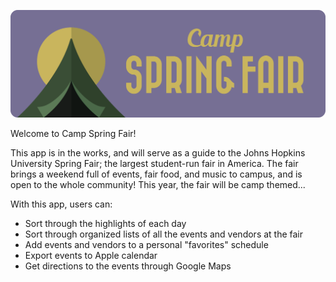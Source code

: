 ![Header](https://github.com/grawson/Spring-Fair-App/blob/master/readme-images/Header.png)

Welcome to Camp Spring Fair!

This app is in the works, and will serve as a guide to the Johns Hopkins University Spring Fair; the largest student-run fair in America. The fair brings a weekend full of events, fair food, and music to campus, and is open to the whole community! This year, the fair will be camp themed...

With this app, users can:

- Sort through the highlights of each day
- Sort through organized lists of all the events and vendors at the fair
- Add events and vendors to a personal "favorites" schedule
- Export events to Apple calendar
- Get directions to the events through Google Maps